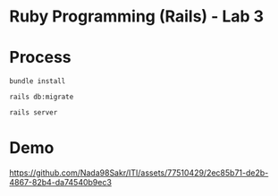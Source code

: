 # Ruby Programming (Rails) - Lab 3

# Process
```
bundle install
```
```
rails db:migrate
```
```
rails server
```

# Demo
https://github.com/Nada98Sakr/ITI/assets/77510429/2ec85b71-de2b-4867-82b4-da74540b9ec3
